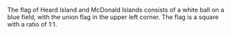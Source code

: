 The flag of Heard Island and McDonald Islands consists of a white ball on a blue field, with the union flag in the upper left corner. The flag is a square with a ratio of 1:1.